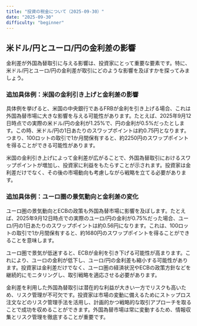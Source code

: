 ```yaml
---
title: "投資の税金について（2025-09-30）"
date: "2025-09-30"
difficulty: "beginner"
---
```


## 米ドル/円とユーロ/円の金利差の影響

金利差が外国為替取引に与える影響は、投資家にとって重要な要素です。特に、米ドル/円とユーロ/円の金利差が取引にどのような影響を及ぼすかを探ってみましょう。

### 追加具体例：米国の金利引き上げと金利差の影響

具体例を挙げると、米国の中央銀行であるFRBが金利を引き上げる場合、これは外国為替市場に大きな影響を与える可能性があります。たとえば、2025年9月12日時点での実際の米ドル/円の金利が1.25%で、円の金利が0.5%だったとします。この時、米ドル/円の1日あたりのスワップポイントは約0.75円となります。つまり、100ロットの取引で1か月間保有すると、約2250円のスワップポイントを得ることができる可能性があります。

米国の金利引き上げによって金利差が広がることで、外国為替取引におけるスワップポイントが増加し、投資家に利益をもたらすことが示されます。投資家は金利差だけでなく、その後の市場動向も考慮しながら戦略を立てる必要があります。

### 追加具体例：ユーロ圏の景気動向と金利差の変化

ユーロ圏の景気動向とECBの政策も外国為替市場に影響を及ぼします。たとえば、2025年9月12日時点での実際のユーロ/円の金利が0.75%だった場合、ユーロ/円の1日あたりのスワップポイントは約0.56円になります。これは、100ロットの取引で1か月間保有すると、約1680円のスワップポイントを得ることができることを意味します。

ユーロ圏で景気が低迷すると、ECBが金利を引き下げる可能性が高まります。これにより、ユーロの金利が低下し、ユーロ/円の金利差も縮小する可能性があります。投資家は金利差だけでなく、ユーロ圏の経済状況やECBの政策方針などを継続的にモニタリングし、取引戦略を適応させる必要があります。

金利差を利用した外国為替取引は潜在的な利益が大きい一方でリスクも高いため、リスク管理が不可欠です。投資家は市場の変動に備えるためにストップロス注文などのリスク管理手法を活用し、計画的かつ戦略的な取引アプローチを取ることで成功を収めることができます。外国為替市場は常に変動するため、情報収集とリスク管理を徹底することが重要です。
